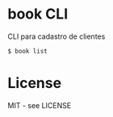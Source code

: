 # book CLI

CLI para cadastro de clientes 

```shell
$ book list
```

# License

MIT - see LICENSE

